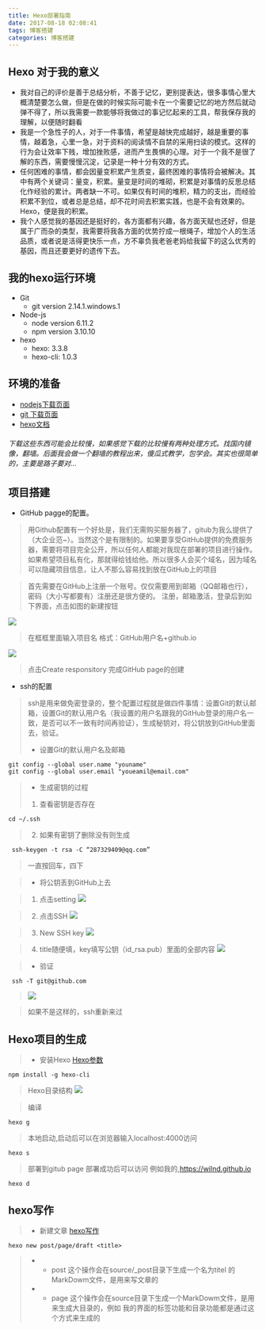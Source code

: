 ```yaml
---
title: Hexo部署指南
date: 2017-08-18 02:08:41
tags: 博客搭建
categories: 博客搭建
---
```

## Hexo 对于我的意义
- 我对自己的评价是善于总结分析，不善于记忆，更别提表达，很多事情心里大概清楚要怎么做，但是在做的时候实际可能卡在一个需要记忆的地方然后就动弹不得了，所以我需要一款能够将我做过的事记忆起来的工具，帮我保存我的理解，以便随时翻看  
- 我是一个急性子的人，对于一件事情，希望是越快完成越好，越是重要的事情，越着急，心里一急，对于资料的阅读情不自禁的采用扫读的模式。这样的行为会让效率下贱，增加挫败感，进而产生畏惧的心理。对于一个我不是很了解的东西，需要慢慢沉淀，记录是一种十分有效的方式。
- 任何困难的事情，都会因量变积累产生质变，最终困难的事情将会被解决。其中有两个关键词：量变，积累。量变是时间的堆砌，积累是对事情的反思总结化作经验的累计。两者缺一不可。如果仅有时间的堆积，精力的支出，而经验积累不到位，或者总是总结，却不花时间去积累实践，也是不会有效果的。Hexo，便是我的积累。
- 我个人感觉我的基因还是挺好的，各方面都有兴趣，各方面天赋也还好，但是属于广而杂的类型，我需要将我各方面的优势拧成一根绳子，增加个人的生活品质，或者说是活得更快乐一点，方不辜负我老爸老妈给我留下的这么优秀的基因，而且还要更好的遗传下去。

## 我的hexo运行环境
- Git
    - git version 2.14.1.windows.1
- Node-js
    - node  version 6.11.2
    - npm   version 3.10.10
-  hexo
    - hexo: 3.3.8
    - hexo-cli: 1.0.3

## 环境的准备
- [nodejs下载页面](https://nodejs.org/en/)
- [git 下载页面](https://git-scm.com/)
- [hexo文档](https://hexo.io/zh-cn/docs/)  
###### 下载这些东西可能会比较慢，如果感觉下载的比较慢有两种处理方式。找国内镜像，翻墙。后面我会做一个翻墙的教程出来，傻瓜式教学，包学会。其实也很简单的，主要是路子要对...

## 项目搭建  

- GitHub pagge的配置。
> 用Github配置有一个好处是，我们无需购买服务器了，gitub为我么提供了（大企业范~）。当然这个是有限制的。如果要享受GitHub提供的免费服务器，需要将项目完全公开，所以任何人都能对我现在部署的项目进行操作。如果希望项目私有化，那就得给钱给他。所以很多人会买个域名，因为域名可以隐藏项目信息，让人不那么容易找到放在GitHub上的项目

> 首先需要在GitHub上注册一个账号。仅仅需要用到邮箱（QQ邮箱也行），密码（大小写都要有）注册还是很方便的。 注册，邮箱激活，登录后到如下界面，点击如图的新建按钮

![](http://ww1.sinaimg.cn/large/005Y4715gy1fin7xe1iwoj30va0e4mye.jpg)
> 在框框里面输入项目名 格式：GitHub用户名+github.io

![](http://ww1.sinaimg.cn/large/005Y4715gy1fin7z7wodoj30u80jn3zw.jpg)
> 点击Create responsitory 完成GitHub page的创建

- ssh的配置
> ssh是用来做免密登录的，整个配置过程就是做四件事情：设置Git的默认邮箱，设置Git的默认用户名（我设置的用户名跟我的GitHub登录的用户名一致，是否可以不一致有时间再验证），生成秘钥对，将公钥放到GitHub里面去，验证。
> - 设置Git的默认用户名及邮箱

```
git config --global user.name "youname"
git config --global user.email "youeamil@email.com"
```

> - 生成密钥的过程 
>1. 查看密钥是否存在
    
```
cd ~/.ssh
```
>2. 如果有密钥了删除没有则生成

```
 ssh-keygen -t rsa -C “287329409@qq.com”
```
> 一直按回车，四下

> - 将公钥丢到GitHub上去

> 1. 点击setting
![](http://ww1.sinaimg.cn/large/005Y4715gy1fin8m2wewqj30vx0jkabo.jpg)

> 2. 点击SSH
![](http://ww1.sinaimg.cn/large/005Y4715gy1fin8pbsy1mj30yx0mn76f.jpg)

> 3. New SSH key
![](http://ww1.sinaimg.cn/large/005Y4715gy1fin8qt6qlhj30wr0gcdhq.jpg)

> 4. title随便填，key填写公钥（id_rsa.pub）里面的全部内容
![](http://ww1.sinaimg.cn/large/005Y4715gy1fin8s0lvvej318g0o4427.jpg)

> - 验证

```
 ssh -T git@github.com
```
> ![](http://ww1.sinaimg.cn/large/005Y4715gy1fin8w17pe9j30fq03nglm.jpg)

> 如果不是这样的，ssh重新来过

## Hexo项目的生成
> - 安装Hexo  [Hexo参数](https://hexo.io/zh-cn/docs/configuration.html)

```
npm install -g hexo-cli
```
> Hexo目录结构
![](http://ww1.sinaimg.cn/large/005Y4715gy1fin94lrgrwj30ik07igm3.jpg)

> 编译

```
hexo g
```
> 本地启动,启动后可以在浏览器输入localhost:4000访问

```
hexo s
```
> 部署到gitub page 部署成功后可以访问 例如我的,https://wilnd.github.io

```
hexo d
```

## hexo写作
> - 新建文章 [hexo写作](https://hexo.io/zh-cn/docs/writing.html)

```
hexo new post/page/draft <title>
```
>  - - post 这个操作会在source/_post目录下生成一个名为titel 的MarkDowm文件，是用来写文章的
>  - - page 这个操作会在source目录下生成一个MarkDowm文件，是用来生成大目录的，例如 我的界面的标签功能和目录功能都是通过这个方式来生成的
